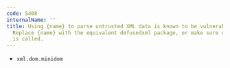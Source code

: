 ```yaml
---
code: S408
internalName: ''
title: Using {name} to parse untrusted XML data is known to be vulnerable to XML attacks.
  Replace {name} with the equivalent defusedxml package, or make sure defusedxml.defuse_stdlib()
  is called.
---
```


 * `xml.dom.minidom`